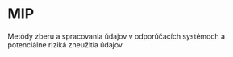 # MIP
Metódy zberu a spracovania údajov v odporúčacích systémoch a potenciálne riziká zneužitia údajov.
